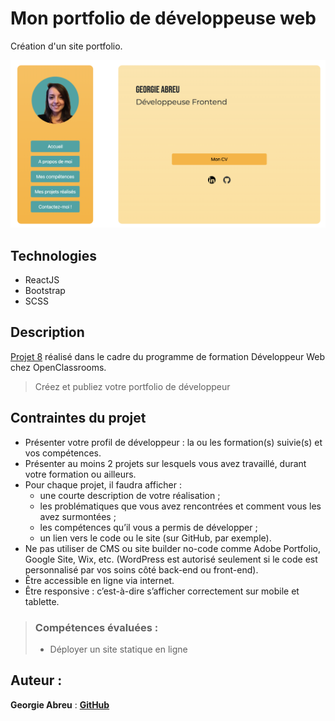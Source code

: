 # Mon portfolio de développeuse web

Création d'un site portfolio.

![Portfolio](/public/portfolio.png)
## Technologies

- ReactJS
- Bootstrap
- SCSS

## Description

[Projet 8](https://openclassrooms.com/fr/paths/717/projects/1336/assignment) réalisé dans le cadre du programme de formation Développeur Web chez OpenClassrooms.

> Créez et publiez votre portfolio de développeur

## Contraintes du projet

- Présenter votre profil de développeur : la ou les formation(s) suivie(s) et vos compétences.
- Présenter au moins 2 projets sur lesquels vous avez travaillé, durant votre formation ou ailleurs.
- Pour chaque projet, il faudra afficher :
  - une courte description de votre réalisation ;
  - les problématiques que vous avez rencontrées et comment vous les avez surmontées ;
  - les compétences qu’il vous a permis de développer ;
  - un lien vers le code ou le site (sur GitHub, par exemple). 
- Ne pas utiliser de CMS ou site builder no-code comme Adobe Portfolio, Google Site, Wix, etc. (WordPress est autorisé seulement si le code est personnalisé par vos soins côté back-end ou front-end).
- Être accessible en ligne via internet.
- Être responsive : c’est-à-dire s’afficher correctement sur mobile et tablette.

> ### Compétences évaluées :
>
> - Déployer un site statique en ligne

## Auteur :

**Georgie Abreu** : [**GitHub**](https://github.com/AbreuGeorgie/)